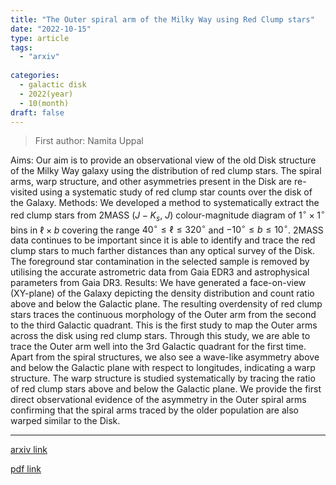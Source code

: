 ```yaml
---
title: "The Outer spiral arm of the Milky Way using Red Clump stars"
date: "2022-10-15"
type: article
tags:
  - "arxiv"
  
categories:
  - galactic disk
  - 2022(year)
  - 10(month)
draft: false
---
```

> First author: Namita Uppal

 Aims: Our aim is to provide an observational view of the old Disk structure
of the Milky Way galaxy using the distribution of red clump stars. The spiral
arms, warp structure, and other asymmetries present in the Disk are re-visited
using a systematic study of red clump star counts over the disk of the Galaxy.
  Methods: We developed a method to systematically extract the red clump stars
from 2MASS ($J-K_s, ~J$) colour-magnitude diagram of $1^\circ \times 1^\circ$
bins in $\ell \times b$ covering the range $40^\circ \le \ell \le 320^\circ$
and $-10^\circ \le b \le 10^\circ$. 2MASS data continues to be important since
it is able to identify and trace the red clump stars to much farther distances
than any optical survey of the Disk. The foreground star contamination in the
selected sample is removed by utilising the accurate astrometric data from Gaia
EDR3 and astrophysical parameters from Gaia DR3.
  Results: We have generated a face-on-view (XY-plane) of the Galaxy depicting
the density distribution and count ratio above and below the Galactic plane.
The resulting overdensity of red clump stars traces the continuous morphology
of the Outer arm from the second to the third Galactic quadrant. This is the
first study to map the Outer arms across the disk using red clump stars.
Through this study, we are able to trace the Outer arm well into the 3rd
Galactic quadrant for the first time. Apart from the spiral structures, we also
see a wave-like asymmetry above and below the Galactic plane with respect to
longitudes, indicating a warp structure. The warp structure is studied
systematically by tracing the ratio of red clump stars above and below the
Galactic plane. We provide the first direct observational evidence of the
asymmetry in the Outer spiral arms confirming that the spiral arms traced by
the older population are also warped similar to the Disk.

---
[arxiv link](http://arxiv.org/abs/2210.08206v1)

[pdf link](http://arxiv.org/pdf/2210.08206v1)